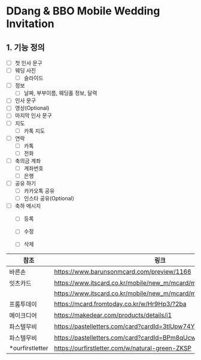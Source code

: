 # DDang & BBO Mobile Wedding Invitation 

## 1. 기능 정의
 -[ ] 첫 인사 문구
 -[ ] 웨딩 사진
   - [ ] 슬라이드
 -[ ] 정보
   - [ ] 날짜, 부부이름, 웨딩홀 정보, 달력
 - [ ] 인사 문구
 - [ ] 영상(Optional)
 - [ ] 마지막 인사 문구
 - [ ] 지도
   - [ ] 카톡 지도
 - [ ] 연락
   - [ ] 카톡
   - [ ] 전화
 - [ ] 축의금 계좌
   - [ ] 계좌번호
   - [ ] 은행
 - [ ] 공유 하기
    - [ ] 카카오톡 공유
    - [ ] 인스타 공유(Optional)
 - [ ] 축하 메시지
   - [ ] 등록
   - [ ] 수정
   - [ ] 삭제



| 참조              |링크|
|-----------------|---|
 | 바른손             |https://www.barunsonmcard.com/preview/1166|
 | 잇츠카드            |https://www.itscard.co.kr/mobile/new_m/mcard/minifyHTML/MCard29.asp|
|                 | https://www.itscard.co.kr/mobile/new_m/mcard/minifyHTML/MCard30.asp |
| 프롬투데이           |https://mcard.fromtoday.co.kr/w/Hr9Hp3/?2ba|
| 메이크디어           |https://makedear.com/products/details/i1|
| 파스텔무비           |https://pastelletters.com/card?cardId=3tlUpw74YT|
| 파스텔무비           |https://pastelletters.com/card?cardId=BPm8qUcwVe|
| *ourfirstletter |https://ourfirstletter.com/w/natural-green-ZKSP|
